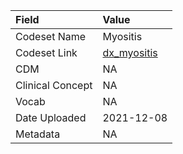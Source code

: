 |Field            |Value       |
|:----------------|:-----------|
|Codeset Name     |Myositis    |
|Codeset Link     |[dx_myositis](https://github.com/PEDSnet/Variable-Dictionary/blob/main/conditions/dx_myositis.csv)|
|CDM              |NA          |
|Clinical Concept |NA          |
|Vocab            |NA          |
|Date Uploaded    |2021-12-08  |
|Metadata         |NA          |
